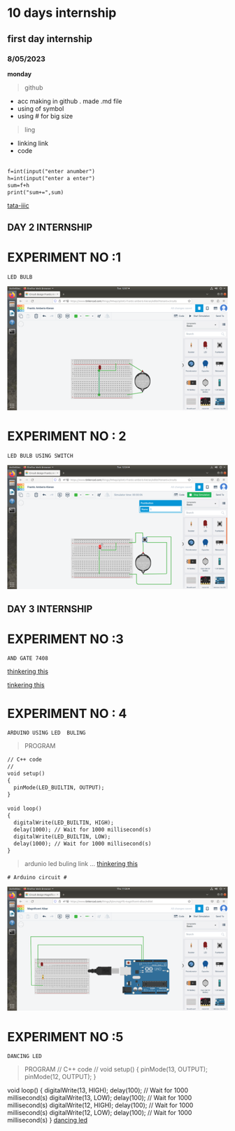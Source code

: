 # 10 days internship
## first day internship
### 8/05/2023
**monday**
> github
- acc making in github
. made .md file
- using of symbol
- using # for big size
> ling
- linking link
- code
```

f=int(input("enter anumber")
h=int(input("enter a enter")
sum=f+h
print("sum+=",sum)

```


[tata-iiic](https://github.com/tata-iiic)
## DAY 2 INTERNSHIP ##
# EXPERIMENT NO :1 #
```
LED BULB
```
![LED](https://github.com/Lukosevv/10-day-internship/blob/main/img/pic1.png)
# EXPERIMENT NO : 2 #
```
LED BULB USING SWITCH
```
![LED](https://github.com/Lukosevv/10-day-internship/blob/main/img/pic2.png)
## DAY 3 INTERNSHIP ##
# EXPERIMENT NO :3 #
```
AND GATE 7408
```
[thinkering this](https://www.tinkercad.com/things/9Mwp2iplnK5-frantic-amberis-kieran/editel)

[tinkering this](https://www.tinkercad.com/things/b3Cm6gTowZd-terrific-lahdi/editel)
# EXPERIMENT NO : 4 #
```
ARDUINO USING LED  BULING
```
> PROGRAM
```
// C++ code
//
void setup()
{
  pinMode(LED_BUILTIN, OUTPUT);
}

void loop()
{
  digitalWrite(LED_BUILTIN, HIGH);
  delay(1000); // Wait for 1000 millisecond(s)
  digitalWrite(LED_BUILTIN, LOW);
  delay(1000); // Wait for 1000 millisecond(s)
}
```
>ardunio led buling link 
...
[thinkering this](https://www.tinkercad.com/things/hjSncmzgYfE-magnificent-albar/editel)
```
# Arduino circuit #
```
![arduino led  buling](https://github.com/Lukosevv/10-day-internship/blob/main/img/pic3.png)
# EXPERIMENT NO :5 #
```
DANCING LED
```
> PROGRAM
// C++ code
//
void setup()
{
  pinMode(13, OUTPUT);
  pinMode(12, OUTPUT);
}


void loop()
{
  digitalWrite(13, HIGH);
  delay(100); // Wait for 1000 millisecond(s)
  digitalWrite(13, LOW);
  delay(100); // Wait for 1000 millisecond(s)
  digitalWrite(12, HIGH);
  delay(100); // Wait for 1000 millisecond(s)
  digitalWrite(12, LOW);
  delay(100); // Wait for 1000 millisecond(s)
}
[dancing led](https://www.tinkercad.com/things/6lRsizRXOPr-smooth-jaban/editel?tenant=circuits)
